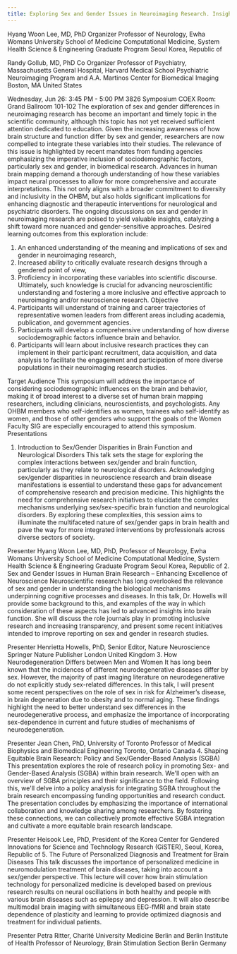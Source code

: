 ```yaml
---
title: Exploring Sex and Gender Issues in Neuroimaging Research. Insights from Science to Society
---
```

Hyang Woon Lee, MD, PhD Organizer
Professor of Neurology, Ewha Womans University School of Medicine
Computational Medicine, System Health Science & Engineering Graduate Program
Seoul
Korea, Republic of
 
Randy Gollub, MD, PhD Co Organizer
Professor of Psychiatry, Massachusetts General Hospital, Harvard Medical School
Psychiatric Neuroimaging Program and A.A. Martinos Center for Biomedical Imaging
Boston, MA 
United States
 
Wednesday, Jun 26: 3:45 PM - 5:00 PM
3826 
Symposium 
COEX 
Room: Grand Ballroom 101-102 
The exploration of sex and gender differences in neuroimaging research has become an important and timely topic in the scientific community, although this topic has not yet received sufficient attention dedicated to education. Given the increasing awareness of how brain structure and function differ by sex and gender, researchers are now compelled to integrate these variables into their studies. The relevance of this issue is highlighted by recent mandates from funding agencies emphasizing the imperative inclusion of sociodemographic factors, particularly sex and gender, in biomedical research. Advances in human brain mapping demand a thorough understanding of how these variables impact neural processes to allow for more comprehensive and accurate interpretations. This not only aligns with a broader commitment to diversity and inclusivity in the OHBM, but also holds significant implications for enhancing diagnostic and therapeutic interventions for neurological and psychiatric disorders. The ongoing discussions on sex and gender in neuroimaging research are poised to yield valuable insights, catalyzing a shift toward more nuanced and gender-sensitive approaches. Desired learning outcomes from this exploration include:
1. An enhanced understanding of the meaning and implications of sex and gender in neuroimaging research,
2. Increased ability to critically evaluate research designs through a gendered point of view,
3. Proficiency in incorporating these variables into scientific discourse.
Ultimately, such knowledge is crucial for advancing neuroscientific understanding and fostering a more inclusive and effective approach to neuroimaging and/or neuroscience research.
Objective
1. Participants will understand of training and career trajectories of representative women leaders from different areas including academia, publication, and government agencies.
2. Participants will develop a comprehensive understanding of how diverse sociodemographic factors influence brain and behavior.
3. Participants will learn about inclusive research practices they can implement in their participant recruitment, data acquisition, and data analysis to facilitate the engagement and participation of more diverse populations in their neuroimaging research studies.
 
Target Audience
This symposium will address the importance of considering sociodemographic influences on the brain and behavior, making it of broad interest to a diverse set of human brain mapping researchers, including clinicians, neuroscientists, and psychologists. Any OHBM members who self-identifies as women, trainees who self-identify as women, and those of other genders who support the goals of the Women Faculty SIG are especially encouraged to attend this symposium. 
Presentations
1. Introduction to Sex/Gender Disparities in Brain Function and Neurological Disorders
This talk sets the stage for exploring the complex interactions between sex/gender and brain function, particularly as they relate to neurological disorders. Acknowledging sex/gender disparities in neuroscience research and brain disease manifestations is essential to understand these gaps for advancement of comprehensive research and precision medicine. This highlights the need for comprehensive research initiatives to elucidate the complex mechanisms underlying sex/sex-specific brain function and neurological disorders. By exploring these complexities, this session aims to illuminate the multifaceted nature of sex/gender gaps in brain health and pave the way for more integrated interventions by professionals across diverse sectors of society. 

Presenter
Hyang Woon Lee, MD, PhD, Professor of Neurology, Ewha Womans University School of Medicine
Computational Medicine, System Health Science & Engineering Graduate Program
Seoul
Korea, Republic of
2. Sex and Gender Issues in Human Brain Research – Enhancing Excellence of Neuroscience
Neuroscientific research has long overlooked the relevance of sex and gender in understanding the biological mechanisms underpinning cognitive processes and diseases. In this talk, Dr. Howells will provide some background to this, and examples of the way in which consideration of these aspects has led to advanced insights into brain function. She will discuss the role journals play in promoting inclusive research and increasing transparency, and present some recent initiatives intended to improve reporting on sex and gender in research studies. 

Presenter
Henrietta Howells, PhD, Senior Editor, Nature Neuroscience
Springer Nature Publisher
London
United Kingdom
3. How Neurodegeneration Differs between Men and Women
It has long been known that the incidences of different neurodegenerative diseases differ by sex. However, the majority of past imaging literature on neurodegenerative do not explicitly study sex-related differences. In this talk, I will present some recent perspectives on the role of sex in risk for Alzheimer’s disease, in brain degeneration due to obesity and to normal aging. These findings highlight the need to better understand sex differences in the neurodegenerative process, and emphasize the importance of incorporating sex-dependence in current and future studies of mechanisms of neurodegeneration. 

Presenter
Jean Chen, PhD, University of Toronto
Professor of Medical Biophysics and Biomedical Engineering
Toronto, Ontario 
Canada
4. Shaping Equitable Brain Research: Policy and Sex/Gender-Based Analysis (SGBA)
This presentation explores the role of research policy in promoting Sex- and Gender-Based Analysis (SGBA) within brain research. We'll open with an overview of SGBA principles and their significance to the field. Following this, we'll delve into a policy analysis for integrating SGBA throughout the brain research encompassing funding opportunities and research conduct. The presentation concludes by emphasizing the importance of international collaboration and knowledge sharing among researchers. By fostering these connections, we can collectively promote effective SGBA integration and cultivate a more equitable brain research landscape. 

Presenter
Heisook Lee, PhD, President of the Korea Center for Gendered Innovations for Science and Technology Research (GiSTER), Seoul,
Korea, Republic of
5. The Future of Personalized Diagnosis and Treatment for Brain Diseases
This talk discusses the importance of personalized medicine in neuromodulation treatment of brain diseases, taking into account a sex/gender perspective. This lecture will cover how brain stimulation technology for personalized medicine is developed based on previous research results on neural oscillations in both healthy and people with various brain diseases such as epilepsy and depression. It will also describe multimodal brain imaging with simultaneous EEG-fMRI and brain state dependence of plasticity and learning to provide optimized diagnosis and treatment for individual patients. 

Presenter
Petra Ritter, Charité University Medicine Berlin and Berlin Institute of Health
Professor of Neurology, Brain Stimulation Section
Berlin
Germany

